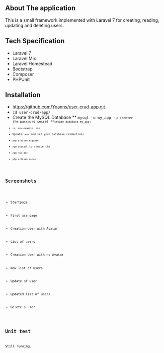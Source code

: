 

## About The application

This is a small framework implemented with Laravel 7 for creating, reading, updating and deleting users.


## Tech Specification

- Laravel 7
- Laravel Mix
- Laravel Homestead
- Bootstrap
- Composer
- PHPUnit


## Installation

- https://github.com/Yoanns/user-crud-app.git
- <code>cd user-crud-app/</code>
- Create the MySQL Database 
	** <code>mysql -u my_app -p<code>  //enter the password secret
	**<code>create database my_app;<code>
- <code>cp .env.example .env</code>
- Update <code>.env</code> and set your database credentials
- <code>php artisan migrate</code>
- <code>npm install</code> to create the
- <code>npm run dev</code>
- <code>php artisan serve</code>

## Screenshots

- Startpage

- First use page

- Creation User with Avatar

- List of users

- Creation User with no Avatar

- New list of users

- Update of user

- Updated list of users

- Delete a user


## Unit test

Still running.

